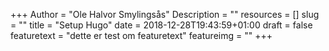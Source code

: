 +++
Author = "Ole Halvor Smylingsås"
Description = ""
resources = []
slug = ""
title = "Setup Hugo"
date = 2018-12-28T19:43:59+01:00
draft = false
featuretext = "dette er test om featuretext"
featureimg = ""
+++